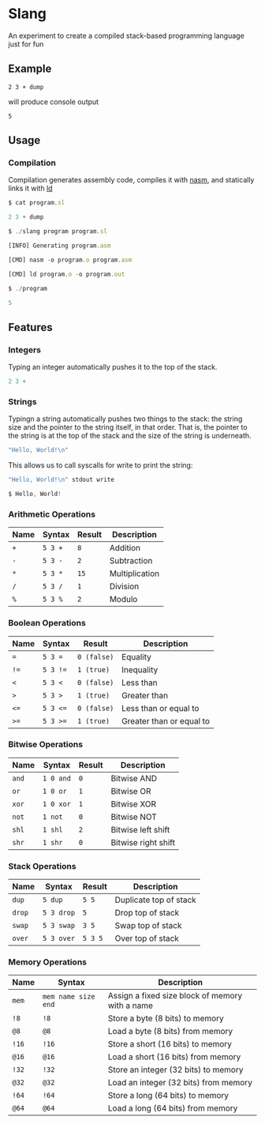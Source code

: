 # Slang

An experiment to create a compiled stack-based programming language just for fun

## Example
```
2 3 + dump
```

will produce console output 

```
5
```

## Usage

### Compilation

Compilation generates assembly code, compiles it with [nasm](https://www.nasm.us/), and statically links it with [ld](https://www.gnu.org/software/binutils/)

```js
$ cat program.sl

2 3 + dump

$ ./slang program program.sl

[INFO] Generating program.asm

[CMD] nasm -o program.o program.asm

[CMD] ld program.o -o program.out

$ ./program

5
```

## Features

### Integers

Typing an integer automatically pushes it to the top of the stack.

```js
2 3 +
```
### Strings

Typingn a string automatically pushes two things to the stack: the string size
and the pointer to the string itself, in that order. That is, the pointer to
the string is at the top of the stack and the size of the string is underneath.

```js
"Hello, World!\n"
```

This allows us to call syscalls for write to print the string:

```js
"Hello, World!\n" stdout write

$ Hello, World!
```

### Arithmetic Operations
| Name      | Syntax     | Result      | Description     |
| --------- | ---------- | ----------- | --------------- |
| `+`       | `5 3 +`    | `8`      | Addition        |
| `-`       | `5 3 -`    | `2`      | Subtraction     |
| `*`       | `5 3 *`    | `15`      | Multiplication  |
| `/`       | `5 3 /`    | `1`      | Division        |
| `%`       | `5 3 %`    | `2`      | Modulo          |

### Boolean Operations
| Name      | Syntax     | Result      | Description     |
| --------- | ---------- | ----------- | --------------- |
| `=`      | `5 3 =`   | `0 (false)`      | Equality        |
| `!=`     | `5 3 !=`  | `1 (true)`      | Inequality      |
| `<`      | `5 3 <`   | `0 (false)`      | Less than       |
| `>`      | `5 3 >`   | `1 (true)`      | Greater than    |
| `<=`     | `5 3 <=`  | `0 (false)`      | Less than or equal to |
| `>=`     | `5 3 >=`  | `1 (true)`      | Greater than or equal to |

### Bitwise Operations
| Name      | Syntax     | Result     | Description     |
| --------- | ---------- | ----------- | --------------- |
| `and`       | `1 0 and`    | `0`      | Bitwise AND     |
| `or`        | `1 0 or`     | `1`      | Bitwise OR      |
| `xor`       | `1 0 xor`    | `1`      | Bitwise XOR     |
| `not`       | `1 not`      | `0`      | Bitwise NOT     |
| `shl`        | `1 shl`       | `2`      | Bitwise left shift |
| `shr`        | `1 shr`       | `0`      | Bitwise right shift |

### Stack Operations
| Name      | Syntax     | Result      | Description     |
| --------- | ---------- | ----------- | --------------- |
| `dup`       | `5 dup`    | `5 5`      | Duplicate top of stack |
| `drop`      | `5 3 drop`   | `5`      | Drop top of stack |
| `swap`      | `5 3 swap`   | `3 5`      | Swap top of stack |
| `over`      | `5 3 over`   | `5 3 5`      | Over top of stack |

### Memory Operations
| Name      | Syntax     | Description     |
| --------- | ---------- | --------------- |
| `mem`       | `mem name size end`    | Assign a fixed size block of memory with a name |
| `!8`       | `!8`      | Store a byte (8 bits) to memory |
| `@8`       | `@8`      | Load a byte (8 bits) from memory |
| `!16`       | `!16`      | Store a short (16 bits) to memory |
| `@16`       | `@16`      | Load a short (16 bits) from memory |
| `!32`       | `!32`      | Store an integer (32 bits) to memory |
| `@32`       | `@32`      | Load an integer (32 bits) from memory |
| `!64`       | `!64`      | Store a long (64 bits) to memory |
| `@64`       | `@64`      | Load a long (64 bits) from memory |
